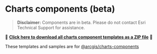 # Charts components (beta)

> **Disclaimer:** Components are in beta. Please do not contact Esri Technical Support for assistance.

📁 **[Click here to download all charts component templates as a ZIP file](https://download-directory.github.io?url=https://github.com/Esri/arcgis-maps-sdk-javascript-samples-beta/tree/main/packages/charts-components/templates)** 📁

These templates and samples are for [@arcgis/charts-components](https://www.npmjs.com/package/@arcgis/charts-components)
